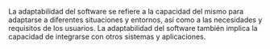   
La adaptabilidad del software se refiere a la capacidad del mismo para adaptarse a diferentes situaciones y entornos, así como a las necesidades y requisitos de los usuarios.
La adaptabilidad del software también implica la capacidad de integrarse con otros sistemas y aplicaciones.